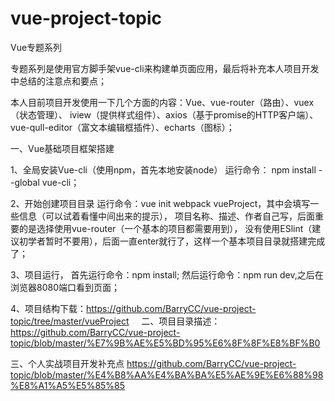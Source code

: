 # vue-project-topic
Vue专题系列

专题系列是使用官方脚手架vue-cli来构建单页面应用，最后将补充本人项目开发中总结的注意点和要点；

本人目前项目开发使用一下几个方面的内容：Vue、vue-router（路由）、vuex（状态管理）、
iview（提供样式组件）、axios（基于promise的HTTP客户端）、vue-qull-editor（富文本编辑框插件）、echarts（图标）；

一、Vue基础项目框架搭建

1、全局安装Vue-cli（使用npm，首先本地安装node）
    运行命令： npm install --global vue-cli；
    
2、开始创建项目目录
    运行命令：vue init webpack vueProject，其中会填写一些信息（可以试着看懂中间出来的提示），
    项目名称、描述、作者自己写，后面重要的是选择使用vue-router（一个基本的项目都需要用到），
    没有使用ESlint（建议初学者暂时不要用），后面一直enter就行了，这样一个基本项目目录就搭建完成了；
    
3、项目运行，
    首先运行命令：npm install;
    然后运行命令：npm run dev,之后在浏览器8080端口看到页面；
    
4、项目结构下载：https://github.com/BarryCC/vue-project-topic/tree/master/vueProject
    
二、项目目录描述：
https://github.com/BarryCC/vue-project-topic/blob/master/%E7%9B%AE%E5%BD%95%E6%8F%8F%E8%BF%B0

三、个人实战项目开发补充点
https://github.com/BarryCC/vue-project-topic/blob/master/%E4%B8%AA%E4%BA%BA%E5%AE%9E%E6%88%98%E8%A1%A5%E5%85%85


